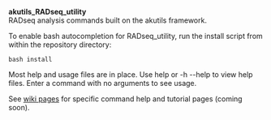 **akutils_RADseq_utility**  
RADseq analysis commands built on the akutils framework.  

To enable bash autocompletion for RADseq_utility, run the install script from within the repository directory:  

    bash install  


Most help and usage files are in place. Use help or -h --help to view help files. Enter a command with no arguments to see usage.  

See [wiki pages](https://github.com/alk224/akutils_RADseq_utility/wiki) for specific command help and tutorial pages (coming soon).  
